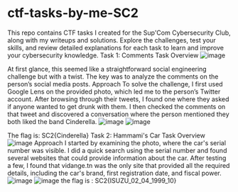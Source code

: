 # ctf-tasks-by-me-SC2
This repo contains CTF tasks I created for the Sup'Com Cybersecurity Club, along with my writeups and solutions. Explore the challenges, test your skills, and review detailed explanations for each task to learn and improve your cybersecurity knowledge.
Task 1: Comments
Task Overview
![image](https://github.com/user-attachments/assets/a058289b-3707-4b00-b45f-8a757eee8824)

At first glance, this seemed like a straightforward social engineering challenge but with a twist. The key was to analyze the comments on the person’s social media posts.
Approach
To solve the challenge, I first used Google Lens on the provided photo, which led me to the person’s Twitter account. After browsing through their tweets, I found one where they asked if anyone wanted to get drunk with them. I then checked the comments on that tweet and discovered a conversation where the person mentioned they both liked the band Cinderella.
![image](https://github.com/user-attachments/assets/6d4ce9b9-56c8-45c9-a142-4d02967817bd)
![image](https://github.com/user-attachments/assets/bf9986cf-442a-40dd-be2c-48e511f3c1d2)


The flag is: SC2{Cinderella}
Task 2: Hammami's Car
Task Overview
![image](https://github.com/user-attachments/assets/0c4c4975-098b-4727-9601-fa660ec18bdc)
Approach
I started by examining the photo, where the car's serial number was visible. I did a quick search using the serial number and found several websites that could provide information about the car. After testing a few, I found that vidange.tn was the only site that provided all the required details, including the car's brand, first registration date, and fiscal power.
![image](https://github.com/user-attachments/assets/37892bed-5447-4a6e-aa7e-56822a3ecb4d)
![image](https://github.com/user-attachments/assets/e8ee1af8-05f6-48df-84c7-2d5b283306aa)
the flag is : SC2{ISUZU_02_04_1999_10}


